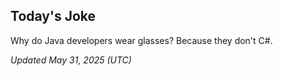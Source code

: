 ## Today's Joke
Why do Java developers wear glasses? Because they don't C#.

*Updated May 31, 2025 (UTC)*
